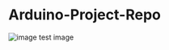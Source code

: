 # Arduino-Project-Repo
![image](https://github.com/captainMony/Arduino-Project-Repo/assets/140430060/7a40b8a6-ae57-48f4-b272-c9b00132ae9e)
test image 
